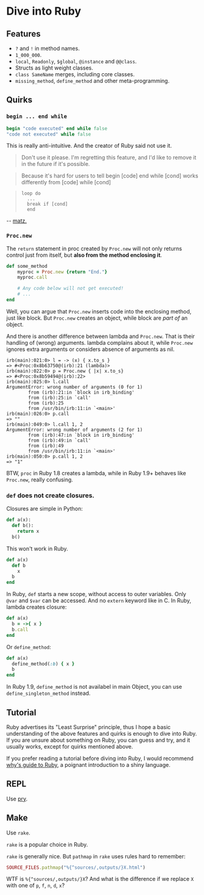 # Dive into Ruby

Features
--------

- `?` and `!` in method names.
- `1_000_000`.
- `local`, `Readonly`, `$global`, `@instance` and `@@class`.
- Structs as light weight classes.
- `class SameName` merges, including core classes.
- `missing_method`, `define_method` and other meta-programming.

Quirks
------

### `begin ... end while`

```ruby
begin "code executed" end while false
"code not executed" while false
```

This is really anti-intuitive.
And the creator of Ruby said not use it.

> Don't use it please.  I'm regretting this feature, and I'd like to remove it in the future if it's possible.

> Because it's hard for users to tell
>     begin [code] end while [cond]
> works differently from
      [code] while [cond]

>     loop do
>  		...
>  		break if [cond]
> 		end

-- [matz.](http://blade.nagaokaut.ac.jp/cgi-bin/scat.rb/ruby/ruby-core/6745)

### `Proc.new`

The `return` statement in proc created by `Proc.new` will not only returns control just from itself, but **also from the method enclosing it**.

```ruby
def some_method
	myproc = Proc.new {return "End."}
	myproc.call

	# Any code below will not get executed!
	# ...
end
```

Well, you can argue that `Proc.new` inserts code into the enclosing method, just like block.
But `Proc.new` creates an object, while block are *part of* an object.

And there is another difference between lambda and `Proc.new`.
That is their handling of (wrong) arguments.
lambda complains about it, while `Proc.new` ignores extra arguments or considers absence of arguments as nil.

```
irb(main):021:0> l = -> (x) { x.to_s }
=> #<Proc:0x8b63750@(irb):21 (lambda)>
irb(main):022:0> p = Proc.new { |x| x.to_s}
=> #<Proc:0x8b59494@(irb):22>
irb(main):025:0> l.call
ArgumentError: wrong number of arguments (0 for 1)
        from (irb):21:in `block in irb_binding'
        from (irb):25:in `call'
        from (irb):25
        from /usr/bin/irb:11:in `<main>'
irb(main):026:0> p.call
=> ""
irb(main):049:0> l.call 1, 2
ArgumentError: wrong number of arguments (2 for 1)
        from (irb):47:in `block in irb_binding'
        from (irb):49:in `call'
        from (irb):49
        from /usr/bin/irb:11:in `<main>'
irb(main):050:0> p.call 1, 2
=> "1"
```

BTW, `proc` in Ruby 1.8 creates a lambda, while in Ruby 1.9+ behaves like `Proc.new`, really confusing.

### `def` does not create closures.

Closures are simple in Python:

```python
def a(x):
  def b():
    return x
  b()
```

This won't work in Ruby.

```ruby
def a(x)
  def b
    x
  b
end
```

In Ruby, `def` starts a new scope, without access to outer variables.
Only `@var` and `$var` can be accessed.
And no `extern` keyword like in C.
In Ruby, lambda creates closure:

```ruby
def a(x)
  b = ->{ x }
  b.call
end
```

Or `define_method`:

```ruby
def a(x)
  define_method(:b) { x }
  b
end
```

In Ruby 1.9, `define_method` is not availabel in main Object, you can
use `define_singleton_method` instead.

Tutorial
--------

Ruby advertises its "Least Surprise" principle,
thus I hope a basic understanding of the above features and quirks
is enough to dive into Ruby.
If you are unsure about something on Ruby,
you can guess and try, and it usually works,
except for quirks mentioned above.

If you prefer reading a tutorial before diving into Ruby,
I would recommend [why's guide to Ruby](http://poignant.guide),
a poignant introduction to a shiny language.

REPL
----

Use [pry](/dive-into/pry/).

Make
----

Use `rake`.

`rake` is a popular choice in Ruby.

`rake` is generally nice. But `pathmap` in `rake` uses rules hard to remember:

```ruby
SOURCE_FILES.pathmap("%{^sources/,outputs/}X.html")
```

WTF is `%{^sources/,outputs/}X`? And what is the difference if we replace `X` with one of `p`, `f`, `n`, `d`, `x`?
